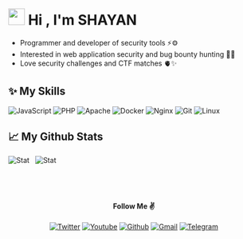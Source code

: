 # <img src="https://media.giphy.com/media/hvRJCLFzcasrR4ia7z/giphy.gif" width="33px" height="33px"> Hi , I'm SHAYAN

 - Programmer and developer of security tools ⚡️⚙️
 - Interested in web application security and bug bounty hunting 🏹🤍
 - Love security challenges and CTF matches 🫀✨

## ✨ My Skills

![JavaScript](https://img.shields.io/badge/Python-323330?style=for-the-badge&logo=python&logoColor=white) ![PHP](https://img.shields.io/badge/PHP-777BB4?style=for-the-badge&logo=php&logoColor=white)  ![Apache](https://img.shields.io/badge/Apache-D22128?style=for-the-badge&logo=Apache&logoColor=white) ![Docker](https://img.shields.io/badge/Docker-2CA5E0?style=for-the-badge&logo=docker&logoColor=white) ![Nginx](https://img.shields.io/badge/Nginx-009639?style=for-the-badge&logo=nginx&logoColor=white) ![Git](https://img.shields.io/badge/GIT-E44C30?style=for-the-badge&logo=git&logoColor=white)  ![Linux](https://img.shields.io/badge/Linux-FCC624?style=for-the-badge&logo=linux&logoColor=black)
 
## 📈 My Github Stats

![Stat](https://github-readme-stats-git-masterrstaa-rickstaa.vercel.app/api?username=shayanstx&theme=dracula)  ‌ ‌ ‌![Stat](https://github-readme-stats.vercel.app/api/top-langs/?username=shayanstx&theme=dracula)
 
 
## ‌ 

 <div align='center'>

<h4>Follow Me ✌️</h4>
 
[![Twitter](https://img.shields.io/badge/Twitter-1DA1F2?style=for-the-badge&logo=twitter&logoColor=white)](https://twitter.com/shayanxpv) [![Youtube](https://img.shields.io/badge/YouTube-FF0000?style=for-the-badge&logo=youtube&logoColor=white)](https://www.youtube.com/@shayanxpv) [![Github](https://img.shields.io/badge/GitHub-100000?style=for-the-badge&logo=github&logoColor=white)](https://github.com/shayanstx) [![Gmail](https://img.shields.io/badge/Gmail-D14836?style=for-the-badge&logo=gmail&logoColor=white)](mailto:shayanstx@gmail.com) [![Telegram](https://img.shields.io/badge/Telegram-2CA5E0?style=for-the-badge&logo=telegram&logoColor=white)](https://t.me/shayanxpv) 

<div>
